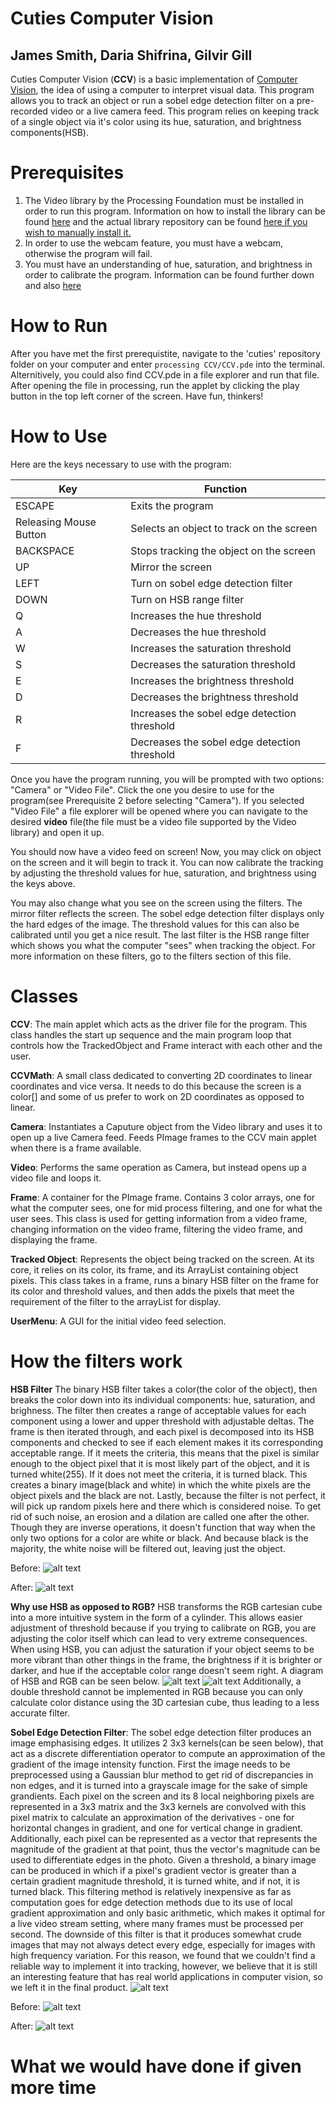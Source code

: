 # Cuties Computer Vision
## James Smith, Daria Shifrina, Gilvir Gill
Cuties Computer Vision (**CCV**) is a basic implementation of [Computer Vision](https://en.wikipedia.org/wiki/Computer_vision), the idea of using a computer to interpret visual data. This program allows you to track an object or run a sobel edge detection filter on a pre-recorded video or a live camera feed. This program relies on keeping track of a single object via it's color using its hue, saturation, and brightness components(HSB).

# Prerequisites
1. The Video library by the Processing Foundation must be installed in order to run this program. Information on how to install the library can be found [here](https://github.com/processing/processing/wiki/How-to-Install-a-Contributed-Library) and the actual library repository can be found [here if you wish to manually install it.](https://github.com/processing/processing-video)
2. In order to use the webcam feature, you must have a webcam, otherwise the program will fail.
3. You must have an understanding of hue, saturation, and brightness in order to calibrate the program. Information can be found further down and also [here](https://en.wikipedia.org/wiki/HSL_and_HSV)

# How to Run
After you have met the first prerequistite, navigate to the 'cuties' repository folder on your computer and enter `processing CCV/CCV.pde` into the terminal. Alternitively, you could also find CCV.pde in a file explorer and run that file. After opening the file in processing, run the applet by clicking the play button in the top left corner of the screen.
Have fun, thinkers!

# How to Use
Here are the keys necessary to use with the program:

| Key | Function |
| ------------- | ------------- |
| ESCAPE | Exits the program |
| Releasing Mouse Button | Selects an object to track on the screen |
| BACKSPACE | Stops tracking the object on the screen |
| UP | Mirror the screen |
| LEFT | Turn on sobel edge detection filter |
| DOWN | Turn on HSB range filter |
| Q | Increases the hue threshold  |
| A | Decreases the hue threshold  |
| W | Increases the saturation threshold |
| S | Decreases the saturation threshold |
| E | Increases the brightness threshold |
| D | Decreases the brightness threshold |
| R | Increases the sobel edge detection threshold |
| F | Decreases the sobel edge detection threshold |

Once you have the program running, you will be prompted with two options: "Camera" or "Video File". Click the one you desire to use for the program(see Prerequisite 2 before selecting "Camera"). If you selected "Video File" a file explorer will be opened where you can navigate to the desired **video** file(the file must be a video file supported by the Video library) and open it up.

You should now have a video feed on screen! Now, you may click on object on the screen and it will begin to track it. You can now calibrate the tracking by adjusting the threshold values for hue, saturation, and brightness using the keys above. 

You may also change what you see on the screen using the filters. The mirror filter reflects the screen. The sobel edge detection filter displays only the hard edges of the image. The threshold values for this can also be calibrated until you get a nice result. The last filter is the HSB range filter which shows you what the computer "sees" when tracking the object. For more information on these filters, go to the filters section of this file. 

# Classes
**CCV**: The main applet which acts as the driver file for the program. This class handles the start up sequence and the main program loop that controls how the TrackedObject and Frame interact with each other and the user. 

**CCVMath**: A small class dedicated to converting 2D coordinates to linear coordinates and vice versa. It needs to do this because the screen is a color[] and some of us prefer to work on 2D coordinates as opposed to linear.

**Camera**: Instantiates a Caputure object from the Video library and uses it to open up a live Camera feed. Feeds PImage frames to the CCV main applet when there is a frame available.

**Video**: Performs the same operation as Camera, but instead opens up a video file and loops it.

**Frame**: A container for the PImage frame. Contains 3 color arrays, one for what the computer sees, one for mid process filtering, and one for what the user sees. This class is used for getting information from a video frame, changing information on the video frame, filtering the video frame, and displaying the frame.

**Tracked Object**: Represents the object being tracked on the screen. At its core, it relies on its color, its frame, and its ArrayList containing object pixels. This class takes in a frame, runs a binary HSB filter on the frame for its color and threshold values, and then adds the pixels that meet the requirement of the filter to the arrayList for display.

**UserMenu**: A GUI for the initial video feed selection.

# How the filters work
**HSB Filter**
The binary HSB filter takes a color(the color of the object), then breaks the color down into its individual components: hue, saturation, and brighness. The filter then creates a range of acceptable values for each component using a lower and upper threshold with adjustable deltas. The frame is then iterated through, and each pixel is decomposed into its HSB components and checked to see if each element makes it its corresponding acceptable range. If it meets the criteria, this means that the pixel is similar enough to the object pixel that it is most likely part of the object, and it is turned white(255). If it does not meet the criteria, it is turned black. This creates a binary image(black and white) in which the white pixels are the object pixels and the black are not. Lastly, because the filter is not perfect, it will pick up random pixels here and there which is considered noise. To get rid of such noise, an erosion and a dilation are called one after the other. Though they are inverse operations, it doesn't function that way when the only two options for a color are white or black. And because black is the majority, the white noise will be filtered out, leaving just the object.

Before:
![alt text](https://i.gyazo.com/4b46ec8f910aae40916de1e123b3bbc7.png)

After:
![alt text](https://i.gyazo.com/f48c296130fb8d21786bd9a0a32bad06.png)

**Why use HSB as opposed to RGB?**
HSB transforms the RGB cartesian cube into a more intuitive system in the form of a cylinder. This allows easier adjustment of threshold because if you trying to calibrate on RGB, you are adjusting the color itself which can lead to very extreme consequences. When using HSB, you can adjust the saturation if your object seems to be more vibrant than other things in the frame, the brightness if it is brighter or darker, and hue if the acceptable color range doesn't seem right. A diagram of HSB and RGB can be seen below.
![alt text](https://i.stack.imgur.com/dvHEX.png)
![alt text](https://upload.wikimedia.org/wikipedia/commons/0/05/RGB_Cube_Show_lowgamma_cutout_a.png)
Additionally, a double threshold cannot be implemented in RGB because you can only calculate color distance using the 3D cartesian cube, thus leading to a less accurate filter.

**Sobel Edge Detection Filter**:
The sobel edge detection filter produces an image emphasising edges. It utilizes 2 3x3 kernels(can be seen below), that act as a discrete differentiation operator to compute an approximation of the gradient of the image intensity function. First the image needs to be preprocessed using a Gaussian blur method to get rid of discrepancies in non edges, and it is turned into a grayscale image for the sake of simple grandients. Each pixel on the screen and its 8 local neighboring pixels are represented in a 3x3 matrix and the 3x3 kernels are convolved with this pixel matrix to calculate an approximation of the derivatives - one for horizontal changes in gradient, and one for vertical change in gradient. Additionally, each pixel can be represented as a vector that represents the magnitude of the gradient at that point, thus the vector's magnitude can be used to differentiate edges in the photo. Given a threshold, a binary image can be produced in which if a pixel's gradient vector is greater than a certain gradient magnitude threshold, it is turned white, and if not, it is turned black. This filtering method is relatively inexpensive as far as computation goes for edge detection methods due to its use of local gradient approximation and only basic arithmetic, which makes it optimal for a live video stream setting, where many frames must be processed per second. The downside of this filter is that it produces somewhat crude images that may not always detect every edge, especially for images with high frequency variation. For this reason, we found that we couldn't find a reliable way to implement it into tracking, however, we believe that it is still an interesting feature that has real world applications in computer vision, so we left it in the final product.
![alt text](https://wikimedia.org/api/rest_v1/media/math/render/svg/848abd56e0e33cf402f01183bfe1f68a93fb34a9)

Before:
![alt text](https://gyazo.com/1dbf7a3789f01dfa8a677e6963a80ccc)

After:
![alt text](https://i.gyazo.com/e95b0d35bd25754eb49e17873b9c77a5.png)

# What we would have done if given more time
